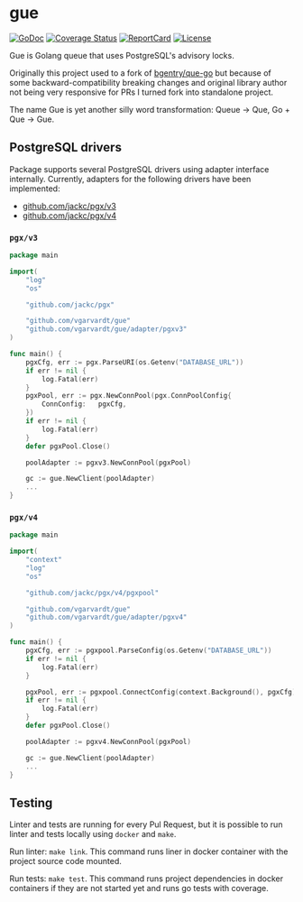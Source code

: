 # gue

[![GoDoc](https://godoc.org/github.com/vgarvardt/gue?status.svg)](https://godoc.org/github.com/vgarvardt/gue)
[![Coverage Status](https://codecov.io/gh/vgarvardt/gue/branch/master/graph/badge.svg)](https://codecov.io/gh/vgarvardt/gue)
[![ReportCard](https://goreportcard.com/badge/github.com/vgarvardt/gue)](https://goreportcard.com/report/github.com/vgarvardt/gue)
[![License](https://img.shields.io/npm/l/express.svg)](http://opensource.org/licenses/MIT)

Gue is Golang queue that uses PostgreSQL's advisory locks.

Originally this project used to a fork of [bgentry/que-go][bgentry/que-go]
but because of some backward-compatibility breaking changes and original library
author not being very responsive for PRs I turned fork into standalone project.

The name Gue is yet another silly word transformation: Queue -> Que, Go + Que -> Gue.
 
## PostgreSQL drivers

Package supports several PostgreSQL drivers using adapter interface internally.
Currently, adapters for the following drivers have been implemented:
- [github.com/jackc/pgx/v3][pgx]
- [github.com/jackc/pgx/v4][pgx]

### `pgx/v3`

```go
package main

import(
    "log"
    "os"

    "github.com/jackc/pgx"

    "github.com/vgarvardt/gue"
    "github.com/vgarvardt/gue/adapter/pgxv3"
)

func main() {
    pgxCfg, err := pgx.ParseURI(os.Getenv("DATABASE_URL"))
    if err != nil {
        log.Fatal(err)
    }
    pgxPool, err := pgx.NewConnPool(pgx.ConnPoolConfig{
        ConnConfig:   pgxCfg,
    })
    if err != nil {
        log.Fatal(err)
    }
    defer pgxPool.Close()

    poolAdapter := pgxv3.NewConnPool(pgxPool)

    gc := gue.NewClient(poolAdapter)
    ...
}
```

### `pgx/v4`

```go
package main

import(
    "context"
    "log"
    "os"

    "github.com/jackc/pgx/v4/pgxpool"

    "github.com/vgarvardt/gue"
    "github.com/vgarvardt/gue/adapter/pgxv4"
)

func main() {
    pgxCfg, err := pgxpool.ParseConfig(os.Getenv("DATABASE_URL"))
    if err != nil {
        log.Fatal(err)
    }

    pgxPool, err := pgxpool.ConnectConfig(context.Background(), pgxCfg)
    if err != nil {
        log.Fatal(err)
    }
    defer pgxPool.Close()

    poolAdapter := pgxv4.NewConnPool(pgxPool)

    gc := gue.NewClient(poolAdapter)
    ...
}
```

## Testing

Linter and tests are running for every Pul Request, but it is possible to run linter
and tests locally using `docker` and `make`.

Run linter: `make link`. This command runs liner in docker container with the project
source code mounted.

Run tests: `make test`. This command runs project dependencies in docker containers
if they are not started yet and runs go tests with coverage.

[bgentry/que-go]: https://github.com/bgentry/que-go
[pgx]: https://github.com/jackc/pgx
[pq]: https://github.com/lib/pq
